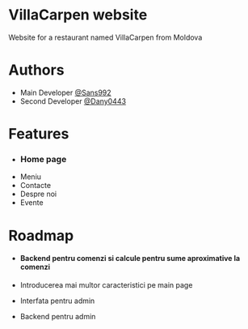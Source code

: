 
# VillaCarpen website

Website for a restaurant named VillaCarpen from Moldova


# Authors

- Main Developer [@Sans992](https://github.com/Sans992)
- Second Developer [@Dany0443](https://github.com/Dany0443)


# Features

- ### Home page
- Meniu
- Contacte
- Despre noi
- Evente


# Roadmap

- #### Backend pentru comenzi si calcule pentru sume aproximative la comenzi

- Introducerea mai multor caracteristici pe main page

- Interfata pentru admin

- Backend pentru admin

